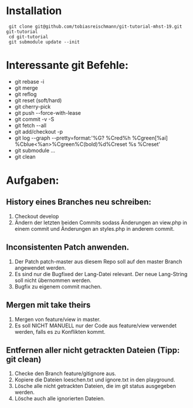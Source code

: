 # Installation

```
 git clone git@github.com/tobiasreischmann/git-tutorial-mhst-19.git git-tutorial
 cd git-tutorial
 git submodule update --init
```
 
# Interessante git Befehle:
 - git rebase -i
 - git merge
 - git reflog
 - git reset (soft/hard)
 - git cherry-pick
 - git push --force-with-lease
 - git commit -v -S
 - git fetch --all
 - git add/checkout -p
 - git log --graph --pretty=format:'%G? %Cred%h %Cgreen[%ai] %Cblue<%an>%Cgreen%C(bold)%d%Creset %s %Creset'
 - git submodule ...
 - git clean

# Aufgaben:

## History eines Branches neu schreiben:
 1. Checkout develop
 2. Ändern der letzten beiden Commits sodass Änderungen an view.php in einem commit und Änderungen an styles.php in anderem commit.

## Inconsistenten Patch anwenden.
 1. Der Patch patch-master aus diesem Repo soll auf den master Branch angewendet werden.
 2. Es sind nur die Bugfixed der Lang-Datei relevant. Der neue Lang-String soll nicht übernommen werden.
 3. Bugfix zu eigenem commit machen.

## Mergen mit take theirs
 1. Mergen von feature/view in master.
 2. Es soll NICHT MANUELL nur der Code aus feature/view verwendet werden, falls es zu Konflikten kommt.

## Entfernen aller nicht getrackten Dateien (Tipp: git clean)
 1. Checke den Branch feature/gitignore aus.
 2. Kopiere die Dateien loeschen.txt und ignore.txt in den playground.
 3. Lösche alle nicht getrackten Dateien, die im git status ausgegeben werden.
 4. Lösche auch alle ignorierten Dateien.
